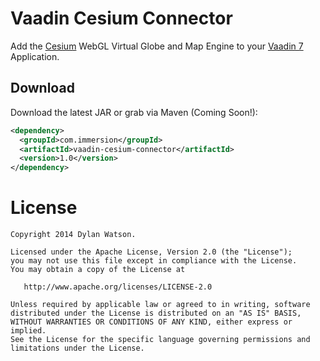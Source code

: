 Vaadin Cesium Connector
=======================

Add the [Cesium][1] WebGL Virtual Globe and Map Engine to your [Vaadin 7][2] Application.

Download
--------

Download the latest JAR or grab via Maven (Coming Soon!):
```xml
<dependency>
  <groupId>com.immersion</groupId>
  <artifactId>vaadin-cesium-connector</artifactId>
  <version>1.0</version>
</dependency>
```
   
License
=======

    Copyright 2014 Dylan Watson.

    Licensed under the Apache License, Version 2.0 (the "License");
    you may not use this file except in compliance with the License.
    You may obtain a copy of the License at

       http://www.apache.org/licenses/LICENSE-2.0

    Unless required by applicable law or agreed to in writing, software
    distributed under the License is distributed on an "AS IS" BASIS,
    WITHOUT WARRANTIES OR CONDITIONS OF ANY KIND, either express or implied.
    See the License for the specific language governing permissions and
    limitations under the License.

   
 [1]: http://cesiumjs.org/
 [2]: https://vaadin.com/home 
